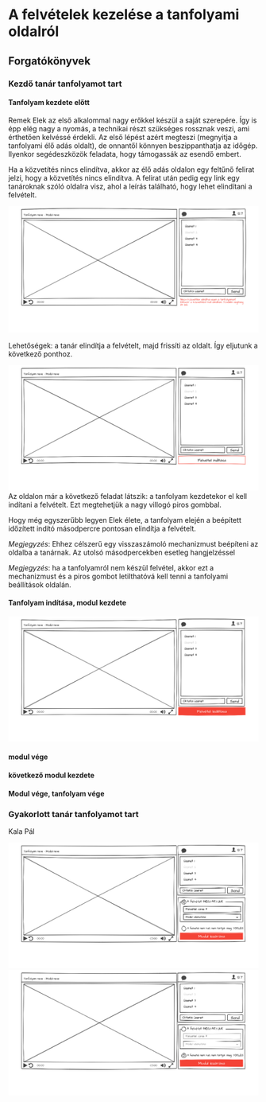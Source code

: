 # A felvételek kezelése a tanfolyami oldalról

## Forgatókönyvek

### Kezdő tanár tanfolyamot tart

#### Tanfolyam kezdete előtt
Remek Elek az első alkalommal nagy erőkkel készül a saját szerepére. Így is épp elég nagy a nyomás, a technikai részt szükséges rossznak veszi, ami érthetően kelvéssé érdekli. Az első lépést azért megteszi (megnyitja a tanfolyami élő adás oldalt), de onnantől könnyen beszippanthatja az időgép. Ilyenkor segédeszközök feladata, hogy támogassák az esendő embert.

Ha a közvetítés nincs elindítva, akkor az élő adás oldalon egy feltűnő felirat jelzi, hogy a közvetítés nincs elindítva. A felirat után pedig egy link egy tanároknak szóló oldalra visz, ahol a leírás található, hogy lehet elindítani a felvételt.

![Nincs még elindítva a felétel](/img/01-nincs-adas.png)

Lehetőségek: a tanár elindítja a felvételt, majd frissíti az oldalt. Így eljutunk a következő ponthoz.

![Van adás nincs felvétel](/img/02-van-adas-nincs-felvetel.png)
Az oldalon már a következő feladat látszik: a tanfolyam kezdetekor el kell indítani a felvételt. Ezt megtehetjük a nagy villogó piros gombbal. 

Hogy még egyszerűbb legyen Elek élete, a tanfolyam elején a beépített időzített indító másodpercre pontosan elindítja a felvételt. 

*Megjegyzés*: Ehhez célszerű egy visszaszámoló mechanizmust beépíteni az oldalba a tanárnak. Az utolsó másodpercekben esetleg hangjelzéssel

*Megjegyzés*: ha a tanfolyamról nem készül felvétel, akkor ezt a mechanizmust és a piros gombot letilthatóvá kell tenni a tanfolyami beállítások oldalán.

#### Tanfolyam indítása, modul kezdete

![Van adás, felvétel elindítva](/img/03-van-adas-van-felvetel.png)

#### modul vége

#### következő modul kezdete

#### Modul vége, tanfolyam vége

### Gyakorlott tanár tanfolyamot tart
Kala Pál




![Felvétel elkészült, megtartjuk](/img/04-felvetel-utan-megtartjuk.png)
![Felvétel elkészült, de nem tartjuk meg](/img/05-felvetel-utan-nem-tartjuk-meg.png)



